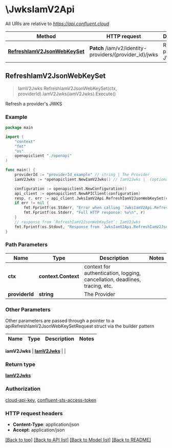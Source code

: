 # \JwksIamV2Api

All URIs are relative to *https://api.confluent.cloud*

Method | HTTP request | Description
------------- | ------------- | -------------
[**RefreshIamV2JsonWebKeySet**](JwksIamV2Api.md#RefreshIamV2JsonWebKeySet) | **Patch** /iam/v2/identity-providers/{provider_id}/jwks | Refresh a provider&#39;s JWKS



## RefreshIamV2JsonWebKeySet

> IamV2Jwks RefreshIamV2JsonWebKeySet(ctx, providerId).IamV2Jwks(iamV2Jwks).Execute()

Refresh a provider's JWKS



### Example

```go
package main

import (
    "context"
    "fmt"
    "os"
    openapiclient "./openapi"
)

func main() {
    providerId := "providerId_example" // string | The Provider
    iamV2Jwks := *openapiclient.NewIamV2Jwks() // IamV2Jwks |  (optional)

    configuration := openapiclient.NewConfiguration()
    api_client := openapiclient.NewAPIClient(configuration)
    resp, r, err := api_client.JwksIamV2Api.RefreshIamV2JsonWebKeySet(context.Background(), providerId).IamV2Jwks(iamV2Jwks).Execute()
    if err != nil {
        fmt.Fprintf(os.Stderr, "Error when calling `JwksIamV2Api.RefreshIamV2JsonWebKeySet``: %v\n", err)
        fmt.Fprintf(os.Stderr, "Full HTTP response: %v\n", r)
    }
    // response from `RefreshIamV2JsonWebKeySet`: IamV2Jwks
    fmt.Fprintf(os.Stdout, "Response from `JwksIamV2Api.RefreshIamV2JsonWebKeySet`: %v\n", resp)
}
```

### Path Parameters


Name | Type | Description  | Notes
------------- | ------------- | ------------- | -------------
**ctx** | **context.Context** | context for authentication, logging, cancellation, deadlines, tracing, etc.
**providerId** | **string** | The Provider | 

### Other Parameters

Other parameters are passed through a pointer to a apiRefreshIamV2JsonWebKeySetRequest struct via the builder pattern


Name | Type | Description  | Notes
------------- | ------------- | ------------- | -------------

 **iamV2Jwks** | [**IamV2Jwks**](IamV2Jwks.md) |  | 

### Return type

[**IamV2Jwks**](iam.v2.Jwks.md)

### Authorization

[cloud-api-key](../README.md#cloud-api-key), [confluent-sts-access-token](../README.md#confluent-sts-access-token)

### HTTP request headers

- **Content-Type**: application/json
- **Accept**: application/json

[[Back to top]](#) [[Back to API list]](../README.md#documentation-for-api-endpoints)
[[Back to Model list]](../README.md#documentation-for-models)
[[Back to README]](../README.md)

